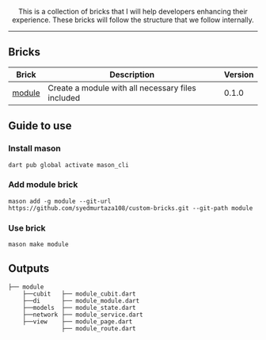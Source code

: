 
<p align="center">
This is a collection of bricks that I will help developers enhancing their experience. These bricks will follow the structure that we follow internally.
</p>

---

## Bricks 

| Brick                                                          | Description                                                                                                                   | Version |
| -------------------------------------------------------------- | ----------------------------------------------------------------------------------------------------------------------------- | ------- |
| [module]([https://brickhub.dev/bricks/model](https://github.com/syedmurtaza108/custom-bricks/tree/main/module))                     | Create a module with all necessary files included | 0.1.0   |

## Guide to use

### Install mason

`dart pub global activate mason_cli`

### Add module brick

`mason add -g module --git-url https://github.com/syedmurtaza108/custom-bricks.git --git-path module`

### Use brick

`mason make module`

## Outputs 

```
├── module
    ├──cubit   ├── module_cubit.dart
    ├──di      ├── module_module.dart
    ├──models  ├── module_state.dart
    ├──network ├── module_service.dart
    ├──view    ├── module_page.dart
               ├── module_route.dart

```

